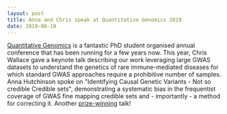 ```yaml
---
layout: post
title: Anna and Chris speak at Quantitative Genomics 2019
date: 2019-06-10	
---
```


[Quantitative Genomics](https://quantitative-genomics.com/) is a fantastic PhD student organised annual conference that has been running for a few years now.  This year, Chris Wallace gave a keynote talk describing our work leveraging large GWAS datasets to understand the genetics of rare immune-mediated diseases for which standard GWAS approaches require a prohibitive number of samples.  Anna Hutchinson spoke on "Identifying Causal Genetic Variants - Not so credible Credible sets", demonstrating a systematic bias in the frequentist coverage of GWAS fine mapping credible sets and - importantly - a method for correcting it.
Another [prize-winning](https://twitter.com/quantgen2019/status/1138157269546405890) talk!


